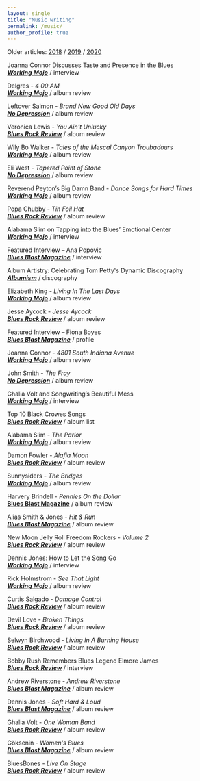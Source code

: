 ```yaml
---
layout: single
title: "Music writing"
permalink: /music/
author_profile: true
---
```

Older articles: [2018](https://steven.ovadia.org/music/2018) / [2019](https://steven.ovadia.org/music/2019) / [2020](https://steven.ovadia.org/music/2020)

Joanna Connor Discusses Taste and Presence in the Blues    
[***Working Mojo***](https://www.workingmojo.com/joanna-connor-discusses-taste-and-presence-in-the-blues/) / interview

Delgres - *4 00 AM*  
[***Working Mojo***](https://www.workingmojo.com/the-delgres-expand-the-palette-of-the-blues/) / album review

Leftover Salmon - *Brand New Good Old Days*  
[***No Depression***](https://www.nodepression.com/album-reviews/leftover-salmon-brings-pep-to-brand-new-good-old-days) / album review

Veronica Lewis - *You Ain't Unlucky*  
[***Blues Rock Review***](https://bluesrockreview.com/2021/05/veronica-lewis-you-aint-unlucky-review.html) / album review

Wily Bo Walker - *Tales of the Mescal Canyon Troubadours*  
[***Working Mojo***](https://www.workingmojo.com/wily-bo-walker-uses-the-blues-as-a-point-of-departure/) / album review

Eli West - *Tapered Point of Stone*  
[***No Depression***](https://www.nodepression.com/album-reviews/eli-west-makes-every-note-count-on-tapered-point-of-stone) / album review

Reverend Peyton’s Big Damn Band - *Dance Songs for Hard Times*  
[***Working Mojo***](https://www.workingmojo.com/reverend-peytons-big-damn-band-brings-the-80s-to-the-blues/) / album review

Popa Chubby - *Tin Foil Hat*  
[***Blues Rock Review***](https://bluesrockreview.com/2021/04/popa-chubby-tinfoil-hat-review.html) / album review

Alabama Slim on Tapping into the Blues’ Emotional Center    
[***Working Mojo***](https://www.workingmojo.com/alabama-slim-on-tapping-into-the-blues-emotional-center/) / interview

Featured Interview – Ana Popovic    
[***Blues Blast Magazine***](https://www.bluesblastmagazine.com/featured-interview-ana-popovic-2/) / interview

Album Artistry: Celebrating Tom Petty's Dynamic Discography    
[***Albumism***](https://www.albumism.com/discographies?author=5b6b9749562fa7f6152eecfc) / discography

Elizabeth King - *Living In The Last Days*  
[***Working Mojo***](https://www.workingmojo.com/elizabeth-kings-spirituality-is-rooted-in-earthly-challenges/) / album review

Jesse Aycock - *Jesse Aycock*  
[***Blues Rock Review***](https://bluesrockreview.com/2021/04/jesse-aycock-jesse-aycock-review.html) / album review

Featured Interview – Fiona Boyes  
[***Blues Blast Magazine***](https://www.bluesblastmagazine.com/featured-interview-fiona-boyes-2/) / profile

Joanna Connor - *4801 South Indiana Avenue*  
[***Working Mojo***](https://www.workingmojo.com/joanna-connor-shares-nutritious-guitar-candy/) / album review

John Smith - *The Fray*  
[***No Depression***](https://www.nodepression.com/album-reviews/session-work-informs-john-smiths-sensitive-exploration-of-sadness-on-the-fray) / album review

Ghalia Volt and Songwriting’s Beautiful Mess    
[***Working Mojo***](https://www.workingmojo.com/ghalia-volt-and-songwritings-beautiful-mess/) / interview

Top 10 Black Crowes Songs    
[***Blues Rock Review***](https://bluesrockreview.com/2021/03/top-10-black-crowes-songs.html) / album list

Alabama Slim - *The Parlor*  
[***Working Mojo***](https://www.workingmojo.com/alabama-slim-brings-delightful-chaos-to-the-blues/) / album review

Damon Fowler - *Alafia Moon*  
[***Blues Rock Review***](https://bluesrockreview.com/2021/03/damon-fowler-alafia-moon-review.html) / album review

Sunnysiders - *The Bridges*  
[***Working Mojo***](https://www.workingmojo.com/sunnysiders-bridges-review/) / album review

Harvery Brindell - *Pennies On the Dollar*  
[**Blues Blast Magazine**](https://www.bluesblastmagazine.com/harvey-brindell-pennies-on-the-dollar-album-review/) / album review

Alias Smith & Jones - *Hit & Run*  
[***Blues Blast Magazine***](https://www.bluesblastmagazine.com/alias-smith-jones-hit-run-album-review/) / album review

New Moon Jelly Roll Freedom Rockers - *Volume 2*  
[***Blues Rock Review***](https://bluesrockreview.com/2021/03/new-moon-jelly-roll-freedom-rockers-vol-2-review.html) / album review

Dennis Jones: How to Let the Song Go  
[***Working Mojo***](https://www.workingmojo.com/dennis-jones-how-to-let-the-song-go/) / interview

Rick Holmstrom - *See That Light*  
[***Working Mojo***](https://www.workingmojo.com/rick-holmstrom-keeps-the-garage-clean/) / album review

Curtis Salgado - *Damage Control*  
[***Blues Rock Review***](https://bluesrockreview.com/2021/02/curtis-salgado-damage-control-review.html) / album review

Devil Love - *Broken Things*  
[***Blues Rock Review***](https://bluesrockreview.com/2021/02/devil-love-broken-things-review.html) / album review

Selwyn Birchwood - *Living In A Burning House*  
[***Blues Rock Review***](https://bluesrockreview.com/2021/02/selwyn-birchwood-living-in-a-burning-house-review.html) / album review

Bobby Rush Remembers Blues Legend Elmore James  
[***Blues Rock Review***](https://bluesrockreview.com/2021/01/bobby-rush-remembers-blues-legend-elmore-james.html) / interview

Andrew Riverstone - *Andrew Riverstone*  
[***Blues Blast Magazine***](http://www.bluesblastmagazine.com/andrew-riverstone-andrew-riverstone-album-review/) / album review

Dennis Jones - *Soft Hard & Loud*  
[***Blues Blast Magazine***](http://www.bluesblastmagazine.com/dennis-jones-soft-hard-loud-album-review/) / album review

Ghalia Volt - *One Woman Band*  
[***Blues Rock Review***](https://bluesrockreview.com/2021/01/ghalia-volt-one-woman-band-review.html) / album review

Göksenin - *Women's Blues*  
[***Blues Blast Magazine***](http://www.bluesblastmagazine.com/goksenin-womens-blues-album-review/) / album review

BluesBones - *Live On Stage*  
[***Blues Rock Review***](https://bluesrockreview.com/2021/01/the-bluesbones-live-on-stage-review.html) / album review